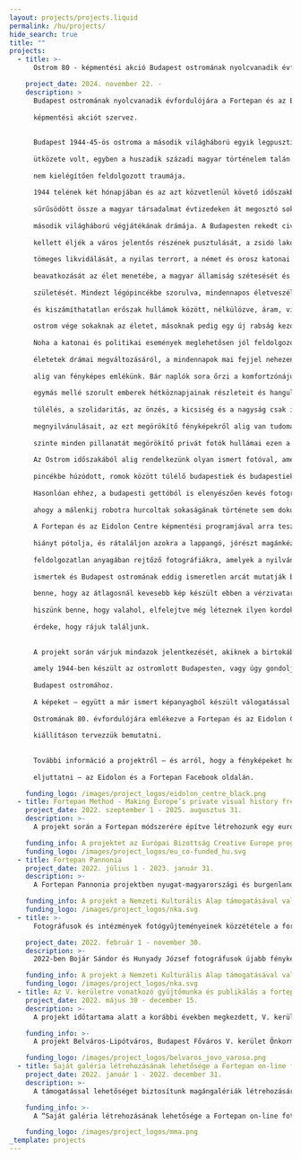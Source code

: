 ```yaml
---
layout: projects/projects.liquid
permalink: /hu/projects/
hide_search: true
title: ""
projects:
  - title: >-
      Ostrom 80 - képmentési akció Budapest ostromának nyolcvanadik évfordulója alkalmából

    project_date: 2024. november 22. -
    description: >
      Budapest ostromának nyolcvanadik évfordulójára a Fortepan és az Eidolon Centre közös
      
      képmentési akciót szervez.
      
      
      Budapest 1944-45-ös ostroma a második világháború egyik legpusztítóbb, embert próbáló
      
      ütközete volt, egyben a huszadik századi magyar történelem talán legdrámaibb, még mindig
      
      nem kielégítően feldolgozott traumája.
      
      1944 telének két hónapjában és az azt közvetlenül követő időszakban rendkívüli erővel
      
      sűrűsödött össze a magyar társadalmat évtizedeken át megosztó sokirányú feszültség és a
      
      második világháború végjátékának drámája. A Budapesten rekedt civilek néhány hét alatt át
      
      kellett éljék a város jelentős részének pusztulását, a zsidó lakosság gettóba terelését és
      
      tömeges likvidálását, a nyilas terrort, a német és orosz katonai megszállók durva
      
      beavatkozását az élet menetébe, a magyar államiság szétesését és egy új világ véres
      
      születését. Mindezt légópincékbe szorulva, mindennapos életveszélyben, bizonytalanságban
      
      és kiszámíthatatlan erőszak hullámok között, nélkülözve, áram, víz és élelmiszer nélkül. Az
      
      ostrom vége sokaknak az életet, másoknak pedig egy új rabság kezdetét jelentette.
      
      Noha a katonai és politikai események meglehetősen jól feldolgozottak, a civil lakosság
      
      életetek drámai megváltozásáról, a mindennapok mai fejjel nehezen felfogható drámájáról
      
      alig van fényképes emlékünk. Bár naplók sora őrzi a komfortzónájukat feladni kényszerült,
      
      egymás mellé szorult emberek hétköznapjainak részleteit és hangulatát, a nélkülözés, a
      
      túlélés, a szolidaritás, az önzés, a kicsiség és a nagyság csak ilyen helyzetekben megismerhető
      
      megnyilvánulásait, az ezt megörökítő fényképekről alig van tudomásunk. A huszadik század
      
      szinte minden pillanatát megörökítő privát fotók hullámai ezen a ponton megtörnek.
      
      Az Ostrom időszakából alig rendelkezünk olyan ismert fotóval, amely a civil lakosság, a
      
      pincékbe húzódott, romok között túlélő budapestiek és budapestiek mindennapjait mutatná be.
      
      Hasonlóan ehhez, a budapesti gettóból is elenyészően kevés fotográfia maradt fent, mint
      
      ahogy a málenkij robotra hurcoltak sokaságának története sem dokumentált kellően.
      
      A Fortepan és az Eidolon Centre képmentési programjával arra tesz kísérletet, hogy ezt a
      
      hiányt pótolja, és rátaláljon azokra a lappangó, jórészt magánkézben lévő, esetleg archívumok
      
      feldolgozatlan anyagában rejtőző fotográfiákra, amelyek a nyilvánosság számára nem
      
      ismertek és Budapest ostromának eddig ismeretlen arcát mutatják be. Biztosak vagyunk
      
      benne, hogy az átlagosnál kevesebb kép készült ebben a vérzivataros időszakban, mégis
      
      hiszünk benne, hogy valahol, elfelejtve még léteznek ilyen kordokumentumok. Mindnyájunk
      
      érdeke, hogy rájuk találjunk.
      
      
      A projekt során várjuk mindazok jelentkezését, akiknek a birtokában olyan fotóemlék van,
      
      amely 1944-ben készült az ostromlott Budapesten, vagy úgy gondolják, valamilyen köze van
      
      Budapest ostromához.
      
      A képeket – együtt a már ismert képanyagból készült válogatással – 2025 őszén, Budapest
      
      Ostromának 80. évfordulójára emlékezve a Fortepan és az Eidolon Centre által szervezett
      
      kiállításon tervezzük bemutatni.
      
      
      További információ a projektről – és arról, hogy a fényképeket hogyan tudják nekünk
      
      eljuttatni – az Eidolon és a Fortepan Facebook oldalán.

    funding_logo: /images/project_logos/eidolon_centre_black.png
  - title: Fortepan Method - Making Europe’s private visual history freely accessible
    project_date: 2022. szeptember 1 - 2025. augusztus 31.
    description: >-
      A projekt során a Fortepan módszerére építve létrehozunk egy európai szintű, szabad felhasználású digitális privát fotó archívumot, amely gazdagítja Európa a XX. századról alkotott vizuális emlékezetét. A megvalósításban szakmai partnereink a lengyel <a href="https://fotofestiwal.com/2022/en/" target="_blank">Fundacja Edukacji Wizualnej</a> és az olasz <a href="http://www.photoluxfestival.it/" target="_blank">Associazione Culturale Photolux</a>. Három éven keresztül gyűjtünk fotókat Európa-szerte; a kiválogatott fotók felkerülnek a digitális archívumba, emellett mindhárom országban kiállítást rendezünk belőlük.

    funding_info: A projektet az Európai Bizottság Creative Europe programja támogatja.
    funding_logo: /images/project_logos/eu_co-funded_hu.svg
  - title: Fortepan Pannonia
    project_date: 2022. július 1 - 2023. január 31.
    description: >-
      A Fortepan Pannonia projektben nyugat-magyarországi és burgenlandi területekről gyűjtünk és digitalizálunk privát, családi fotókat. Az összegyűjtött fényképekből 3000 db-ot válogatunk ki és teszünk szabadon hozzáférhetővé a fortepan.hu oldalon.

    funding_info: A projekt a Nemzeti Kulturális Alap támogatásával valósul meg.
    funding_logo: /images/project_logos/nka.svg
  - title: >-
      Fotográfusok és intézmények fotógyűjteményeinek közzététele a fortepan.hu oldalon

    project_date: 2022. február 1 - november 30.
    description: >-
      2022-ben Bojár Sándor és Hunyady József fotográfusok újabb fényképeinek, Vimola Károly, Faragó György és a Középületépítő Vállalat fotógyűjteményének digitalizálását, adatolását és szabad felhasználású közzétételét végezzük el a fortepan.hu oldalon.

    funding_info: A projekt a Nemzeti Kulturális Alap támogatásával valósul meg.
    funding_logo: /images/project_logos/nka.svg
  - title: Az V. kerületre vonatkozó gyűjtőmunka és publikálás a fortepan.hu oldalon
    project_date: 2022. május 30 - december 15.
    description: >-
      A projekt időtartama alatt a korábbi években megkezdett, V. kerületre vonatkozó fotógyűjtő munkát és publikálást folytatjuk.

    funding_info: >-
      A projekt Belváros-Lipótváros, Budapest Főváros V. kerület Önkormányzata támogatásával valósult meg.

    funding_logo: /images/project_logos/belvaros_jovo_varosa.png
  - title: Saját galéria létrehozásának lehetősége a Fortepan on-line fotóarchívumban
    project_date: 2022. január 1 - 2022. december 31.
    description: >-
      A támogatással lehetőséget biztosítunk magángalériák létrehozására. Ennek az a lényege, hogy  bárki a saját ízlése szerint összeválogatott fényképeket  egyetlen link mellékelésével tudja továbbítani, illetve a válogatás megmarad és bármikor újra elérhető a link segítségével. Ez magánembereknek, kutatóknak, újságíróknak is hasznos funkció lehet és mindenképpen az oldal látogatottságát növeli majd. Az új funkció az informatikai fejlesztését sikerült megvalósítani a támogatás által.

    funding_info: >-
      A “Saját galéria létrehozásának lehetősége a Fortepan on-line fotóarchívumban” szakmai program megvalósítását 2022. évben a Magyar Művészeti Akadémia támogatta.

    funding_logo: /images/project_logos/mma.png
_template: projects
---
```

